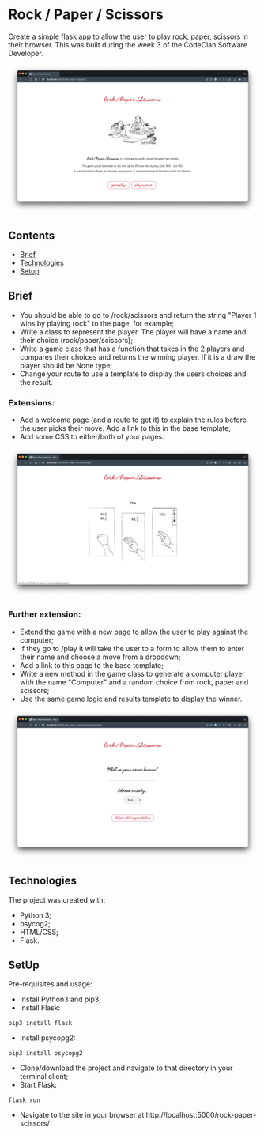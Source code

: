 # Rock / Paper / Scissors

Create a simple flask app to allow the user to play rock, paper, scissors in their browser. This was built during the week 3 of the CodeClan Software Developer.

![](https://github.com/ByAnthony/rock_paper_scissors/blob/main/static/Screenshot%202021-10-01%20at%2005.51.33.png?raw=true)

## Contents
* [Brief](#brief)
* [Technologies](#technologies)
* [Setup](#setup)

## Brief
- You should be able to go to /rock/scissors and return the string "Player 1 wins by playing rock" to the page, for example;
- Write a class to represent the player. The player will have a name and their choice (rock/paper/scissors);
- Write a game class that has a function that takes in the 2 players and compares their choices and returns the winning player. If it is a draw the player should be None type;
- Change your route to use a template to display the users choices and the result.

### Extensions:
- Add a welcome page (and a route to get it) to explain the rules before the user picks their move. Add a link to this in the base template;
- Add some CSS to either/both of your pages.

![](https://github.com/ByAnthony/rock_paper_scissors/blob/main/static/Screenshot%202021-10-08%20at%2009.52.03.png?raw=true)

### Further extension:
- Extend the game with a new page to allow the user to play against the computer;
- If they go to /play it will take the user to a form to allow them to enter their name and choose a move from a dropdown;
- Add a link to this page to the base template;
- Write a new method in the game class to generate a computer player with the name "Computer" and a random choice from rock, paper and scissors;
- Use the same game logic and results template to display the winner.

![](https://github.com/ByAnthony/rock_paper_scissors/blob/main/static/Screenshot%202021-10-08%20at%2009.55.50.png?raw=true)

## Technologies
The project was created with:
- Python 3;
- psycog2;
- HTML/CSS;
- Flask.

## SetUp
Pre-requisites and usage:
- Install Python3 and pip3;
- Install Flask: 
```
pip3 install flask
```
- Install psycopg2: 
```
pip3 install psycopg2
```
- Clone/download the project and navigate to that directory in your terminal client;
- Start Flask:
```
flask run
```
- Navigate to the site in your browser at http://localhost:5000/rock-paper-scissors/
